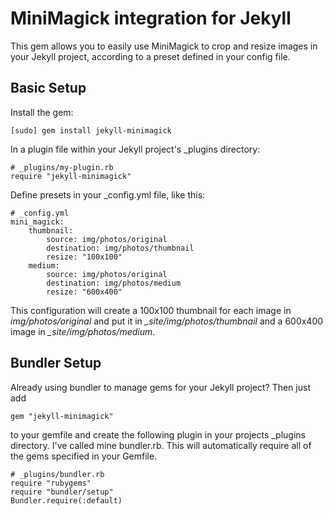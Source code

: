 MiniMagick integration for Jekyll
=================================

This gem allows you to easily use MiniMagick to crop and resize images in your
Jekyll project, according to a preset defined in your config file.

Basic Setup
-----------
Install the gem:

	[sudo] gem install jekyll-minimagick

In a plugin file within your Jekyll project's _plugins directory:

	# _plugins/my-plugin.rb
	require "jekyll-minimagick"

Define presets in your _config.yml file, like this:

	# _config.yml
	mini_magick:
		thumbnail:
			source: img/photos/original
			destination: img/photos/thumbnail
			resize: "100x100"
		medium:
			source: img/photos/original
			destination: img/photos/medium
			resize: "600x400"

This configuration will create a 100x100 thumbnail for each image in 
_img/photos/original_ and put it in _\_site/img/photos/thumbnail_ and a 600x400
image in _\_site/img/photos/medium_.

Bundler Setup
-------------
Already using bundler to manage gems for your Jekyll project?  Then just add

	gem "jekyll-minimagick"

to your gemfile and create the following plugin in your projects _plugins 
directory.  I've called mine bundler.rb.  This will automatically require all 
of the gems specified in your Gemfile.

	# _plugins/bundler.rb
	require "rubygems"
	require "bundler/setup"
	Bundler.require(:default)
